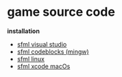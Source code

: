 # game source code

**installation**

- [sfml visual studio](https://www.sfml-dev.org/tutorials/2.5/start-vc.php)
- [sfml codeblocks (mingw)](https://www.sfml-dev.org/tutorials/2.5/start-cb.php)
- [sfml linux](https://www.sfml-dev.org/tutorials/2.5/start-linux.php)
- [sfml xcode macOs](https://www.sfml-dev.org/tutorials/2.5/start-osx.php)
